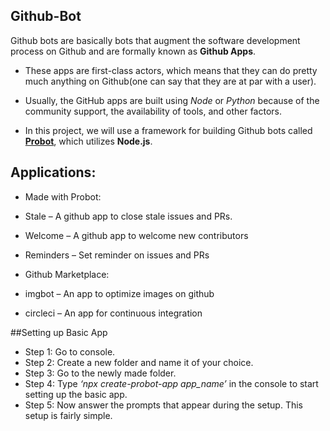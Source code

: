 ## Github-Bot

Github bots are basically bots that augment the software development process on Github and are formally known as **Github Apps**. 
  * These apps are first-class actors, which means that they can do pretty much anything on Github(one can say that they are at par with a user).

  * Usually, the GitHub apps are built using *Node* or *Python* because of the community support, the availability of tools, and other factors. 
  
  * In this project, we will use a framework for building Github bots called [**Probot**](https://github.com/probot/probot), which utilizes **Node.js**.

## Applications:

 * Made with Probot:

  * Stale – A github app to close stale issues and PRs.
  * Welcome – A github app to welcome new contributors
  * Reminders – Set reminder on issues and PRs

 * Github Marketplace:

  * imgbot – An app to optimize images on github
  * circleci – An app for continuous integration

##Setting up Basic App

 * Step 1: Go to console.
 * Step 2: Create a new folder and name it of your choice.
 * Step 3: Go to the newly made folder.
 * Step 4: Type *‘npx create-probot-app app_name’* in the console to start setting up the basic app.
 * Step 5: Now answer the prompts that appear during the setup. This setup is fairly simple.
